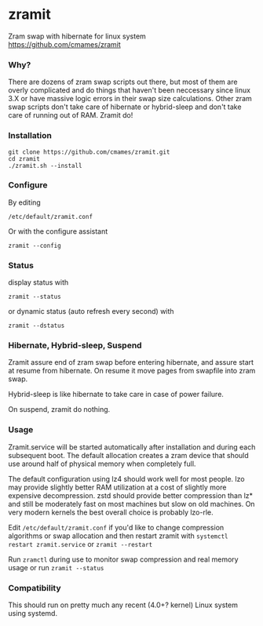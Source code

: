 # zramit
Zram swap with hibernate for linux system
https://github.com/cmames/zramit

### Why?

There are dozens of zram swap scripts out there, but most of them are overly
complicated and do things that haven't been neccessary since linux 3.X or have
massive logic errors in their swap size calculations.
Other zram swap scripts don't take care of hibernate or hybrid-sleep and don't
take care of running out of RAM. Zramit do!

### Installation

```
git clone https://github.com/cmames/zramit.git
cd zramit
./zramit.sh --install
```

### Configure

By editing
```
/etc/default/zramit.conf
```

Or with the configure assistant
```
zramit --config
```
### Status

display status with
```
zramit --status
```

or dynamic status (auto refresh every second) with
```
zramit --dstatus
```

### Hibernate, Hybrid-sleep, Suspend

Zramit assure end of zram swap before entering hibernate, and assure start at
resume from hibernate. On resume it move pages from swapfile into zram swap.

Hybrid-sleep is like hibernate to take care in case of power failure.

On suspend, zramit do nothing.

### Usage

Zramit.service will be started automatically after installation and during
each subsequent boot. The default allocation creates a zram device that should
use around half of physical memory when completely full.

The default configuration using lz4 should work well for most people. lzo may
provide slightly better RAM utilization at a cost of slightly more expensive
decompression. zstd should provide better compression than lz* and still be
moderately fast on most machines but slow on old machines. On very modern
kernels the best overall choice is probably lzo-rle.

Edit `/etc/default/zramit.conf` if you'd like to change compression algorithms
or swap allocation and then restart zramit with
`systemctl restart zramit.service`
or
`zramit --restart`

Run `zramctl` during use to monitor swap compression and real memory usage or run `zramit --status`

### Compatibility

This should run on pretty much any recent (4.0+? kernel) Linux system using
systemd.
